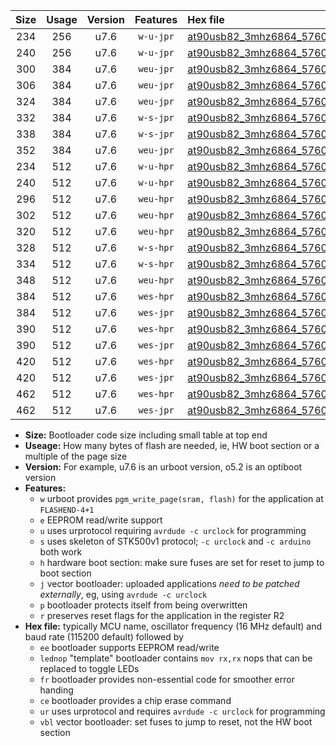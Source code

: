 |Size|Usage|Version|Features|Hex file|
|:-:|:-:|:-:|:-:|:--|
|234|256|u7.6|`w-u-jpr`|[at90usb82_3mhz6864_57600bps_ur_vbl.hex](https://raw.githubusercontent.com/stefanrueger/urboot/main//at90usb82_3mhz6864_57600bps_ur_vbl.hex)|
|240|256|u7.6|`w-u-jpr`|[at90usb82_3mhz6864_57600bps_lednop_ur_vbl.hex](https://raw.githubusercontent.com/stefanrueger/urboot/main//at90usb82_3mhz6864_57600bps_lednop_ur_vbl.hex)|
|300|384|u7.6|`weu-jpr`|[at90usb82_3mhz6864_57600bps_ee_ur_vbl.hex](https://raw.githubusercontent.com/stefanrueger/urboot/main//at90usb82_3mhz6864_57600bps_ee_ur_vbl.hex)|
|306|384|u7.6|`weu-jpr`|[at90usb82_3mhz6864_57600bps_ee_lednop_ur_vbl.hex](https://raw.githubusercontent.com/stefanrueger/urboot/main//at90usb82_3mhz6864_57600bps_ee_lednop_ur_vbl.hex)|
|324|384|u7.6|`weu-jpr`|[at90usb82_3mhz6864_57600bps_ee_lednop_fr_ur_vbl.hex](https://raw.githubusercontent.com/stefanrueger/urboot/main//at90usb82_3mhz6864_57600bps_ee_lednop_fr_ur_vbl.hex)|
|332|384|u7.6|`w-s-jpr`|[at90usb82_3mhz6864_57600bps_vbl.hex](https://raw.githubusercontent.com/stefanrueger/urboot/main//at90usb82_3mhz6864_57600bps_vbl.hex)|
|338|384|u7.6|`w-s-jpr`|[at90usb82_3mhz6864_57600bps_lednop_vbl.hex](https://raw.githubusercontent.com/stefanrueger/urboot/main//at90usb82_3mhz6864_57600bps_lednop_vbl.hex)|
|352|384|u7.6|`weu-jpr`|[at90usb82_3mhz6864_57600bps_ee_lednop_fr_ce_ur_vbl.hex](https://raw.githubusercontent.com/stefanrueger/urboot/main//at90usb82_3mhz6864_57600bps_ee_lednop_fr_ce_ur_vbl.hex)|
|234|512|u7.6|`w-u-hpr`|[at90usb82_3mhz6864_57600bps_ur.hex](https://raw.githubusercontent.com/stefanrueger/urboot/main//at90usb82_3mhz6864_57600bps_ur.hex)|
|240|512|u7.6|`w-u-hpr`|[at90usb82_3mhz6864_57600bps_lednop_ur.hex](https://raw.githubusercontent.com/stefanrueger/urboot/main//at90usb82_3mhz6864_57600bps_lednop_ur.hex)|
|296|512|u7.6|`weu-hpr`|[at90usb82_3mhz6864_57600bps_ee_ur.hex](https://raw.githubusercontent.com/stefanrueger/urboot/main//at90usb82_3mhz6864_57600bps_ee_ur.hex)|
|302|512|u7.6|`weu-hpr`|[at90usb82_3mhz6864_57600bps_ee_lednop_ur.hex](https://raw.githubusercontent.com/stefanrueger/urboot/main//at90usb82_3mhz6864_57600bps_ee_lednop_ur.hex)|
|320|512|u7.6|`weu-hpr`|[at90usb82_3mhz6864_57600bps_ee_lednop_fr_ur.hex](https://raw.githubusercontent.com/stefanrueger/urboot/main//at90usb82_3mhz6864_57600bps_ee_lednop_fr_ur.hex)|
|328|512|u7.6|`w-s-hpr`|[at90usb82_3mhz6864_57600bps.hex](https://raw.githubusercontent.com/stefanrueger/urboot/main//at90usb82_3mhz6864_57600bps.hex)|
|334|512|u7.6|`w-s-hpr`|[at90usb82_3mhz6864_57600bps_lednop.hex](https://raw.githubusercontent.com/stefanrueger/urboot/main//at90usb82_3mhz6864_57600bps_lednop.hex)|
|348|512|u7.6|`weu-hpr`|[at90usb82_3mhz6864_57600bps_ee_lednop_fr_ce_ur.hex](https://raw.githubusercontent.com/stefanrueger/urboot/main//at90usb82_3mhz6864_57600bps_ee_lednop_fr_ce_ur.hex)|
|384|512|u7.6|`wes-hpr`|[at90usb82_3mhz6864_57600bps_ee.hex](https://raw.githubusercontent.com/stefanrueger/urboot/main//at90usb82_3mhz6864_57600bps_ee.hex)|
|384|512|u7.6|`wes-jpr`|[at90usb82_3mhz6864_57600bps_ee_vbl.hex](https://raw.githubusercontent.com/stefanrueger/urboot/main//at90usb82_3mhz6864_57600bps_ee_vbl.hex)|
|390|512|u7.6|`wes-hpr`|[at90usb82_3mhz6864_57600bps_ee_lednop.hex](https://raw.githubusercontent.com/stefanrueger/urboot/main//at90usb82_3mhz6864_57600bps_ee_lednop.hex)|
|390|512|u7.6|`wes-jpr`|[at90usb82_3mhz6864_57600bps_ee_lednop_vbl.hex](https://raw.githubusercontent.com/stefanrueger/urboot/main//at90usb82_3mhz6864_57600bps_ee_lednop_vbl.hex)|
|420|512|u7.6|`wes-hpr`|[at90usb82_3mhz6864_57600bps_ee_lednop_fr.hex](https://raw.githubusercontent.com/stefanrueger/urboot/main//at90usb82_3mhz6864_57600bps_ee_lednop_fr.hex)|
|420|512|u7.6|`wes-jpr`|[at90usb82_3mhz6864_57600bps_ee_lednop_fr_vbl.hex](https://raw.githubusercontent.com/stefanrueger/urboot/main//at90usb82_3mhz6864_57600bps_ee_lednop_fr_vbl.hex)|
|462|512|u7.6|`wes-hpr`|[at90usb82_3mhz6864_57600bps_ee_lednop_fr_ce.hex](https://raw.githubusercontent.com/stefanrueger/urboot/main//at90usb82_3mhz6864_57600bps_ee_lednop_fr_ce.hex)|
|462|512|u7.6|`wes-jpr`|[at90usb82_3mhz6864_57600bps_ee_lednop_fr_ce_vbl.hex](https://raw.githubusercontent.com/stefanrueger/urboot/main//at90usb82_3mhz6864_57600bps_ee_lednop_fr_ce_vbl.hex)|

- **Size:** Bootloader code size including small table at top end
- **Useage:** How many bytes of flash are needed, ie, HW boot section or a multiple of the page size
- **Version:** For example, u7.6 is an urboot version, o5.2 is an optiboot version
- **Features:**
  + `w` urboot provides `pgm_write_page(sram, flash)` for the application at `FLASHEND-4+1`
  + `e` EEPROM read/write support
  + `u` uses urprotocol requiring `avrdude -c urclock` for programming
  + `s` uses skeleton of STK500v1 protocol; `-c urclock` and `-c arduino` both work
  + `h` hardware boot section: make sure fuses are set for reset to jump to boot section
  + `j` vector bootloader: uploaded applications *need to be patched externally*, eg, using `avrdude -c urclock`
  + `p` bootloader protects itself from being overwritten
  + `r` preserves reset flags for the application in the register R2
- **Hex file:** typically MCU name, oscillator frequency (16 MHz default) and baud rate (115200 default) followed by
  + `ee` bootloader supports EEPROM read/write
  + `lednop` "template" bootloader contains `mov rx,rx` nops that can be replaced to toggle LEDs
  + `fr` bootloader provides non-essential code for smoother error handing
  + `ce` bootloader provides a chip erase command
  + `ur` uses urprotocol and requires `avrdude -c urclock` for programming
  + `vbl` vector bootloader: set fuses to jump to reset, not the HW boot section
